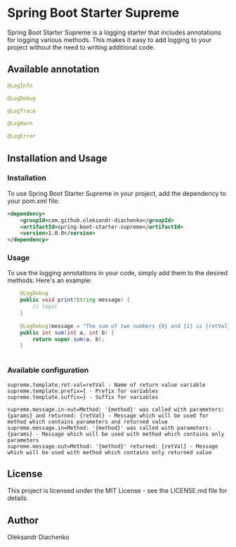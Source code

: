 # **Spring Boot Starter Supreme**

Spring Boot Starter Supreme is a logging starter that includes annotations for logging various methods.
This makes it easy to add logging to your project without the need to writing additional code.

## **Available annotation**

```java
@LogInfo

@LogDebug

@LogTrace

@LogWarn

@LogError
```

## **Installation and Usage**

### **Installation**

To use Spring Boot Starter Supreme in your project, add the dependency to your pom.xml file:

```xml
<dependency>
    <groupId>com.github.oleksandr-diachenko</groupId>
    <artifactId>spring-boot-starter-supreme</artifactId>
    <version>1.0.0</version>
</dependency>
```

### **Usage**

To use the logging annotations in your code, simply add them to the desired methods. Here's an example:

```java
    @LogDebug
    public void print(String message) {
        // logic
    }
    
    @LogDebug(message = "The sum of two numbers {0} and {1} is {retVal}")
    public int sum(int a, int b) {
        return super.sum(a, b);
    }
    
```

### **Available configuration**
```properties
supreme.template.ret-val=retVal - Name of return value variable
supreme.template.prefix={ - Prefix for variables
supreme.template.suffix=} - Suffix for variables

supreme.message.in-out=Method: '{method}' was called with parameters: {params} and returned: {retVal} - Message which will be used for method which contains parameters and returned value
supreme.message.in=Method: '{method}' was called with parameters: {params} - Message which will be used with method which contains only parameters
supreme.message.out=Method: '{method}' returned: {retVal} - Message which will be used with method which contains only returned value
```

## **License**

This project is licensed under the MIT License - see the LICENSE.md file for details.

## **Author**

Oleksandr Diachenko